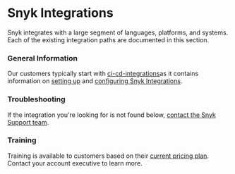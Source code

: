# Snyk Integrations

Snyk integrates with a large segment of languages, platforms, and systems. Each of the existing integration paths are documented in this section.&#x20;

### General Information

Our customers typically start with [ci-cd-integrations](ci-cd-integrations/ "mention")as it contains information on [setting up](ci-cd-integrations/#setting-up) and [configuring Snyk Integrations](ci-cd-integrations/#configure-your-continuous-integration).

### Troubleshooting

If the integration you're looking for is not found below, [contact the Snyk Support team](https://support.snyk.io/hc/en-us/requests/new).

### Training

Training is available to customers based on their [current pricing plan](https://snyk.io/plans/). Contact your account executive to learn more.
